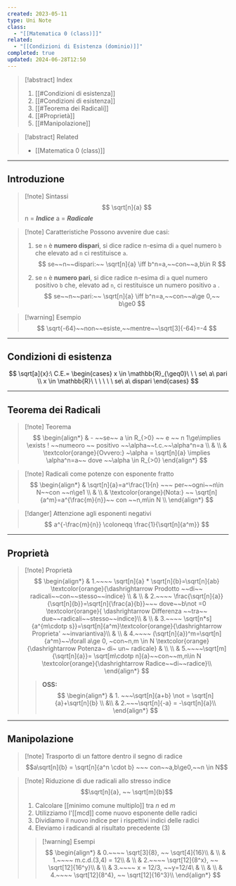 ```yaml
---
created: 2023-05-11
type: Uni Note
class:
  - "[[Matematica 0 (class)]]"
related:
  - "[[Condizioni di Esistenza (dominio)]]"
completed: true
updated: 2024-06-28T12:50
---
```


>[!abstract] Index
>1. [[#Condizioni di esistenza]]
>2. [[#Condizioni di esistenza]]
>3. [[#Teorema dei Radicali]]
>4. [[#Proprietà]]
>5. [[#Manipolazione]]

>[!abstract] Related
>- [[Matematica 0 (class)]]

---
## Introduzione

>[!note] Sintassi
>$$
>\sqrt[n]{a}
>$$
>n = ***Indice***
>a = ***Radicale***

>[!note] Caratteristiche
>Possono avvenire due casi:
>1. se `n` è **numero dispari**, si dice radice n-esima di `a` quel numero `b` che elevato ad `n` ci restituisce `a`.
>$$ se~~n~~dispari:~~ \sqrt[n]{a} \iff b^n=a,~~con~~a,b\in R $$
>
>2. se `n` è **numero pari**, si dice radice n-esima di `a` quel numero positivo `b` che, elevato ad `n`, ci restituisce un numero positivo `a` .
>$$ se~~n~~pari:~~ \sqrt[n]{a} \iff b^n=a,~~con~~a\ge 0,~~ b\ge0 $$

>[!warning] Esempio
>$$ \sqrt{-64}~~non~~esiste,~~mentre~~\sqrt[3]{-64}=-4 $$

---
## Condizioni di esistenza

$$
\sqrt[a]{x}:\ C.E.= \begin{cases}
x \in \mathbb{R}_{\geq0}\ \ \ se\ a\ pari \\
x \in \mathbb{R}\ \ \ \ \ \ se\ a\ dispari
\end{cases}
$$

---
## Teorema dei Radicali 

>[!note] Teorema
>$$
>\begin{align*}
>& - ~~se~~ a \in R_{>0} ~~ e ~~ n 1\ge\implies \exists ! ~~numeoro ~~ positivo ~~\alpha~~t.c.~~\alpha^n=a \\
>& \\
>& \textcolor{orange}{Ovvero:} ~\alpha = \sqrt[n]{a} \implies \alpha^n=a~~ dove ~~\alpha \in R_{>0} 
>\end{align*}
>$$

>[!note] Radicali come potenze con esponente fratto
>$$
>\begin{align*}
>& \sqrt[n]{a}=a^\frac{1}{n} ~~~ per~~ogni~~n\in N~~con ~~n\ge1 \\
>& \\
>& \textcolor{orange}{Nota:} ~~ \sqrt[n]{a^m}=a^{\frac{m}{n}}~~ con ~~n,m\in N \\
>\end{align*} 
>$$

>[!danger] Attenzione agli esponenti negativi
>$$
>a^{-\frac{m}{n}} \coloneqq \frac{1}{\sqrt[n]{a^m}}
>$$

---
## Proprietà

>[!note] Proprietà
>$$
>\begin{align*}
>& 1.~~~~ \sqrt[n]{a} * \sqrt[n]{b}=\sqrt[n]{ab} \textcolor{orange}{\dashrightarrow Prodotto ~~di~~ radicali~~con~~stesso~~indice} \\
>& \\
>& 2.~~~~ \frac{\sqrt[n]{a}}{\sqrt[n]{b}}=\sqrt[n]{\frac{a}{b}}~~~ dove~~b\not =0 \textcolor{orange}{ \dashrightarrow Differenza ~~tra~~ due~~radicali~~stesso~~indice}\\
>& \\
>& 3.~~~~ \sqrt[n*s]{a^{m\cdotp s}}=\sqrt[n]{a^m}\textcolor{orange}{\dashrightarrow Proprieta' ~~invariantiva}\\
>& \\
>& 4.~~~~ (\sqrt[n]{a})^m=\sqrt[n]{a^m}~~\forall a\ge 0, ~con~n,m \in N \textcolor{orange}{\dashrightarrow Potenza~ di~ un~ radicale}
>& \\ \\
>& 5.~~~~\sqrt[m]{\sqrt[n]{a}}= \sqrt[m\cdotp n]{a}~~con~~m,n\in N \textcolor{orange}{\dashrightarrow Radice~~di~~radice}\\
>\end{align*} 
>$$
>
>>**OSS:**
>>$$
>>\begin{align*}
>>& 1. ~~~\sqrt[n]{a+b} \not = \sqrt[n]{a}+\sqrt[n]{b} \\
>>&\\
>>& 2.~~~\sqrt[n]{-a} = -\sqrt[n]{a}\\
>>\end{align*}
>>$$

---
## Manipolazione

>[!note] Trasporto di un fattore dentro il segno di radice
>$$a\sqrt[n]{b} = \sqrt[n]{a^n \cdot b} ~~~ con~~a,b\ge0,~~n \in N$$

>[!note] Riduzione di due radicali allo stresso indice
>$$\sqrt[n]{a}, ~~ \sqrt[m]{b}$$
>
>1. Calcolare [[minimo comune multiplo]] tra *n* ed *m*
>2. Utilizziamo l'[[mcd]] come nuovo esponente delle radici
>3. Dividiamo il nuovo indice per i rispettivi indici delle radici
>4. Eleviamo i radicandi al risultato precedente (3)
>
>>[!warning] Esempi
>>$$
>>\begin{align*}
>>& 0.~~~~  \sqrt[3]{8}, ~~ \sqrt[4]{16}\\
>>& \\
>>& 1.~~~~ m.c.d.(3,4) = 12\\
>>& \\
>>& 2.~~~~ \sqrt[12]{8^x}, ~~ \sqrt[12]{16^y}\\
>>& \\
>>& 3.~~~~ x = 12/3, ~~y=12/4\
>>& \\
>>& \\
>>& 4.~~~~ \sqrt[12]{8^4}, ~~ \sqrt[12]{16^3}\\
>>\end{align*}
>>$$

